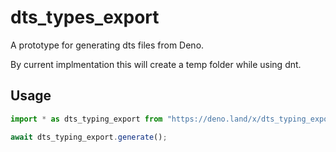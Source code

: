 # dts_types_export

A prototype for generating dts files from Deno.

By current implmentation this will create a temp folder while using dnt.

## Usage

```ts
import * as dts_typing_export from "https://deno.land/x/dts_typing_export/mod.ts";

await dts_typing_export.generate();
```
